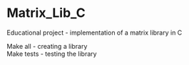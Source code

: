 # Matrix_Lib_C
Educational project - implementation of a matrix library in C  

Make all - creating a library  
Make tests - testing the library
